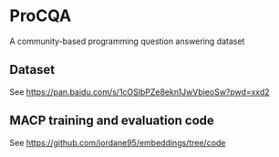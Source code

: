 # ProCQA
A community-based programming question answering dataset

## Dataset

See https://pan.baidu.com/s/1cOSlbPZe8ekn1JwVbjeoSw?pwd=xxd2

## MACP training and evaluation code

See https://github.com/jordane95/embeddings/tree/code
